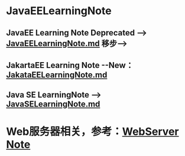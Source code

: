 # JavaEELearningNote
## JavaEE Learning Note **Deprecated** --> [JavaEELearningNote.md](https://github.com/squirrel-nest/JavaEELearningNote/blob/master/JavaEELearningNote.md) 移步--><br>

## JakartaEE Learning Note --**New**：[JakataEELearningNote.md](https://github.com/squirrel-nest/JavaEELearningNote/blob/master/JakartaEELearningNote.md)<br>

## Java SE LearningNote --> [JavaSELearningNote.md](https://github.com/squirrel-nest/JavaSELearningNote/blob/master/JavaSELearningNote.md)<br>

# Web服务器相关，参考：[WebServer Note](https://github.com/huarui0/WebServerLearningNote)<br>
